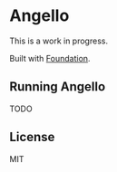 # Angello

This is a work in progress.

Built with [Foundation](http://foundation.zurb.com/).

## Running Angello
TODO

## License
MIT
